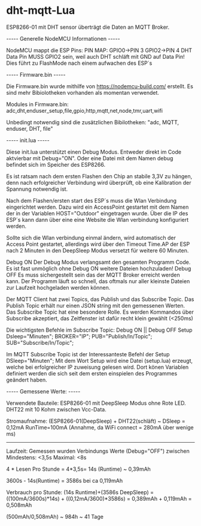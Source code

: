 # dht-mqtt-Lua
ESP8266-01 mit DHT sensor überträgt die Daten an MQTT Broker.

-----     Generelle NodeMCU Informationen     -----

NodeMCU mappt die ESP Pins:  PIN MAP:   GPIO0->PIN 3    GPIO2->PIN 4
DHT Data Pin MUSS GPIO2 sein, weil auch DHT schläft mit GND auf Data Pin! Dies führt zu FlashMode nach einem aufwachen des ESP´s

-----     Firmware.bin     -----

Die Firmware.bin wurde mithilfe von  https://nodemcu-build.com/  erstellt.
Es sind mehr Bibiolotheken vorhanden als momentan verwendet.

Modules in Firmware.bin: adc,dht,enduser_setup,file,gpio,http,mqtt,net,node,tmr,uart,wifi

Unbedingt notwendig sind die zusätzlichen Bibilotheken:  "adc, MQTT, enduser, DHT, file"


-----     init.lua     -----

Diese init.lua unterstützt einen Debug Modus. Entweder direkt im Code aktvierbar mit Debug="ON".
Oder eine Datei mit dem Namen   debug   befindet sich im Speicher des ESP8266.

Es ist ratsam nach dem ersten Flashen den Chip an stabile 3,3V zu hängen, denn nach erfolgreicher Verbindung wird überprüft,
ob eine Kalibration der Spannung notwendig ist.

Nach dem Flashen/ersten start des ESP´s muss die Wlan Verbindung eingerichtet werden.
Dazu wird ein AccessPoint gestartet mit dem Namen der in der Variablen  HOST="Outdoor"  eingetragen wurde.
Über die IP des ESP´s kann dann über eine eine Website die Wlan verbindung konfiguriert werden.

Sollte sich die Wlan verbindung einmal ändern, wird automatisch der Access Point gestartet,
allerdings wird über den Timeout  Time.AP  der ESP nach 2 Minuten in den DeepSleep Modus versetzt für weitere 60 Minuten.

Debug ON     Der Debug Modus verlangsamt den gesamten Programm Code. Es ist fast unmöglich ohne Debug ON weitere Dateien hochzuladen!
Debug OFF   Es muss sichergestellt sein das der MQTT Broker erreicht werden kann.
Der Programm läuft so schnell, das oftmals nur aller kleinste Dateien zur Laufzeit hochgeladen werden können.


Der MQTT Client hat zwei Topics, das Publish und das Subscribe Topic. Das Publish Topic erhält nur einen JSON string mit den gemessenen Werten.
Das Subscribe Topic hat eine besondere Rolle. Es werden Kommandos über Subscribe akzeptiert, das Zeitfenster ist dafür recht klein gewählt (<250ms)

Die wichtigsten Befehle im Subscribe Topic:
Debug ON   ||   Debug OFF
Setup Dsleep="Minuten"; BROKER="IP"; PUB="Publish/In/Topic"; SUB="Subscribe/In/Topic";

Im MQTT Subscribe Topic ist der Interessanteste Befehl der   Setup DSleep="Minuten";
Mit dem Wort Setup wird eine Datei  (setup.lua)  erzeugt, welche bei erfolgreicher IP zuweisung gelesen wird.
Dort könen Variablen definiert werden die sich seit dem ersten einspielen des Programmes geändert haben.


-----     Gemessene Werte:     -----

Verwendete Bauteile:  ESP8266-01 mit DeepSleep Modus ohne Rote LED. DHT22 mit 10 Kohm zwischen Vcc-Data.

Stromaufnahme:
(ESP8266-01(DeepSleep) + DHT22(schläft)  ~  DSleep = 0,12mA
RunTime=100mA (Annahme, da WiFi connect = 280mA über wenige ms)

-------------------------------------------------------------------------------------------------------

Laufzeit: Gemessen wurden Verbindungs Werte (Debug="OFF") zwischen Mindestens: <3,5s Maximal: <8s

4 * Lesen Pro Stunde = 4*3,5s= 14s (Runtime) ~ 0,39mAh

3600s - 14s(Runtime) = 3586s bei ca 0,119mAh

Verbrauch pro Stunde:  (14s Runtime)+(3586s DeepSleep) = ((100mA/3600s)*14s) + ((0,12mA/3600)*3586s) = 0,389mAh + 0,119mAh = 0,508mAh

(500mAh/0,508mAh) ~ 984h ~ 41 Tage
